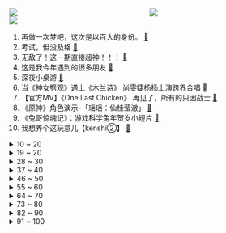 <div >
	<a style="float:left;width:55%;" href = "https://github.com/anuraghazra/github-readme-stats">
	 <img src = "https://github-readme-stats.vercel.app/api?username=iuuuuuaena&theme=buefy&show_icons=true"/>
	</a>
	<a  style="float:right;width:45%" href = "https://github.com/anuraghazra/github-readme-stats">
	 <img  src="https://github-readme-stats.vercel.app/api/top-langs/?username=anuraghazra&layout=compact"/>
	</a>
	</div>

[![](https://img.shields.io/badge/jxd-@jxdgogogo.xyz-yellowgreen.svg)](https://www.jxdgogogo.xyz)<br>
1. 再做一次梦吧，这次是以百大的身份。 [:link:](//www.bilibili.com/video/BV17G4y1C7de) <br>
2. 考试，但没及格 [:link:](//www.bilibili.com/video/BV1vP4y1k7V7) <br>
3. 无敌了！这一期直接超神！！！ [:link:](//www.bilibili.com/video/BV1WG4y1C7mT) <br>
4. 这是我今年遇到的很多朋友 [:link:](//www.bilibili.com/video/BV15P4y1k7Wz) <br>
5. 深夜小桌游 [:link:](//www.bilibili.com/video/BV1FW4y137Tx) <br>
6. 当《神女劈观》遇上《木兰诗》 尚雯婕杨扬上演跨界合唱 [:link:](//www.bilibili.com/video/BV1oY4y1f7qf) <br>
7. 【官方MV】《One Last Chicken》 再见了，所有的只因战士 [:link:](//www.bilibili.com/video/BV1Mx4y137fa) <br>
8. 《原神》角色演示-「瑶瑶：仙桂莹澈」 [:link:](//www.bilibili.com/video/BV1ev4y117Ls) <br>
9. 《兔哥惊魂记》：游戏科学兔年贺岁小短片 [:link:](//www.bilibili.com/video/BV1t3411Z7jg) <br>
10. 我想养个这玩意儿【kenshi②】 [:link:](//www.bilibili.com/video/BV1FG4y1w7T7) <br>
<details>
<summary>10 ~ 20</summary>

11. 第一次听到雪人叫 [:link:](//www.bilibili.com/video/BV11A411d7fP) <br>
12. 一盒榨菜卖800块？原来砖家说我们吃不起的榨菜是这个？ [:link:](//www.bilibili.com/video/BV1Sv4y1y7K7) <br>
13. “小英雄大肚腩” [:link:](//www.bilibili.com/video/BV1NM411c7kM) <br>
14. 三年之期 我的世界永恒的MC生存 二周目EP1 [:link:](//www.bilibili.com/video/BV1r8411N7am) <br>
15. 【卢克文工作室】“荒漠屠夫”惠然翻车事件，揭露经济链潜规则！ [:link:](//www.bilibili.com/video/BV1y84y1h7p5) <br>
16. 《流浪地球2》定义主题曲《人是_》MV！纵使光亮微茫，依然奋力前行！命运打不败活着！ [:link:](//www.bilibili.com/video/BV1bY41197mq) <br>
17. 快过年了玩个游戏虐待一下自己 [:link:](//www.bilibili.com/video/BV1XT41127jP) <br>
18. “我玩了400个小时不知火舞，但我从没见过她长什么样” [:link:](//www.bilibili.com/video/BV1DY411y7Fj) <br>
19. (现实世界 vs 中二动漫) 不行了 中二病犯了！ [:link:](//www.bilibili.com/video/BV1CD4y1W7u3) <br>
</details>
<details>
<summary>19 ~ 20</summary>

20. 在这寒冷的冬季吃上热乎的,给孩子带来温暖是家人们赋予的,所以我很感谢大家 [:link:](//www.bilibili.com/video/BV1yW4y137em) <br>
21. 兄弟…你投屏忘关了 [:link:](//www.bilibili.com/video/BV1jx4y137FY) <br>
22. 既然拿百大了 那不装了 [:link:](//www.bilibili.com/video/BV1iD4y1W7v8) <br>
23. 一台手机也能当百大？采访了70位百大UP主后，我悟了... [:link:](//www.bilibili.com/video/BV1qK411C7mX) <br>
24. 两个月，自己设计+拼装，自然选择号，前进四！——《三体》 [:link:](//www.bilibili.com/video/BV1m24y1Y7rv) <br>
25. 时隔3年终于回国，第一次带爸妈，探秘最贵黑珍珠3钻家乡菜！ [:link:](//www.bilibili.com/video/BV19v4y1y7j8) <br>
26. 排号200桌，等位5小时？好悬没把我饿死【凭啥排长队ep04-朱光玉火锅】 [:link:](//www.bilibili.com/video/BV1zW4y137qi) <br>
27. 《明日方舟》限定干员「重岳」前瞻PV [:link:](//www.bilibili.com/video/BV18M411b7dm) <br>
28. 史上用料最奢华的“巧克力砖”！一刀切下去，嘴角流下拉丝的眼泪…… [:link:](//www.bilibili.com/video/BV14P4y1k7WQ) <br>
</details>
<details>
<summary>28 ~ 30</summary>

29. 关于流行音乐的深度研究：华语音乐已经完蛋了吗？ [:link:](//www.bilibili.com/video/BV1m8411P7v7) <br>
30. 采访百万粉up主，原来他们私底下是这样…. [:link:](//www.bilibili.com/video/BV1je4y1F7mw) <br>
31. 史上最厕一月番？史上最乐一月番！2023一月新番开播吐槽！ [:link:](//www.bilibili.com/video/BV1A14y1g7PC) <br>
32. 新 春 找 瓜 行 动 [:link:](//www.bilibili.com/video/BV15R4y127qF) <br>
33. 《放假回家被骂十二则》 [:link:](//www.bilibili.com/video/BV1S84y1h7r1) <br>
34. 张镇辉台球正经教学【6个不太建议使用的技巧】17.0版本 [:link:](//www.bilibili.com/video/BV1wv4y117mi) <br>
35. 又是一年 [:link:](//www.bilibili.com/video/BV1jD4y1W7XH) <br>
36. 【医学博士】耗时30天，制作了一份全网最全《新冠说明书》I 关于新冠，说点实话！ [:link:](//www.bilibili.com/video/BV1pY411977z) <br>
37. 全职UP这一年：难以启齿，避而不谈的问题今天全交代了 [:link:](//www.bilibili.com/video/BV1AG4y1C7Ks) <br>
</details>
<details>
<summary>37 ~ 40</summary>

38. B 站 热 门 审 核 现 状 [:link:](//www.bilibili.com/video/BV1kx4y137HT) <br>
39. 19岁 拿了百大 [:link:](//www.bilibili.com/video/BV18R4y1Y7Qn) <br>
40. 什锦区UP主为何能拿百大?【7年回顾】 [:link:](//www.bilibili.com/video/BV1kK411C7eh) <br>
41. 任何答辩，终将入口即化！加强版 [:link:](//www.bilibili.com/video/BV11K411C7Mb) <br>
42. 都什么年代，谁还当传统齐天大圣？！！ [:link:](//www.bilibili.com/video/BV1k14y1T745) <br>
43. 有种上学被抽查知识点的快感（5） [:link:](//www.bilibili.com/video/BV1JA411o7uT) <br>
44. 用说唱科普生僻字 一起来听央视boys的《跟着我念字正腔圆》 [:link:](//www.bilibili.com/video/BV1XK411C7Mq) <br>
45. 七七：我最会找阴间宝箱了【一】 [:link:](//www.bilibili.com/video/BV1j3411Z7dh) <br>
46. 同学聚会遇到了前女友，说起当年的故事。 [:link:](//www.bilibili.com/video/BV1BG4y1A729) <br>
</details>
<details>
<summary>46 ~ 50</summary>

47. 2023明日方舟新春会「兔兔闹新春」正片DAY1 [:link:](//www.bilibili.com/video/BV1qR4y1e7Xo) <br>
48. 【奇谭】“生活把我搓成桃，大圣送我三根毛” [:link:](//www.bilibili.com/video/BV1Ne4y1F7kV) <br>
49. 前年，我救了一只秃鹫，发了誓说只要它活下来我就再单身两年，没想到它活了，我也单身了两年。我掰着手指头算，两年快到了，我的桃花也快该到了吧，然后…然后… [:link:](//www.bilibili.com/video/BV1XA411d7mM) <br>
50. 论文中期检查现状 [:link:](//www.bilibili.com/video/BV1d24y1a72d) <br>
51. 试吃天价冰岛小龙虾，8只8000元冰岛克朗，到底有多好吃？ [:link:](//www.bilibili.com/video/BV1xP4y1k7Kf) <br>
52. 2023迦勒底新春会 [:link:](//www.bilibili.com/video/BV128411N7Ny) <br>
53. 硬核狠人骑行东北，夜宿路边铁皮房，寒潮零下30度像是睡在冰箱里 [:link:](//www.bilibili.com/video/BV1VD4y1H7JD) <br>
54. 我从小就会画马！ [:link:](//www.bilibili.com/video/BV1x24y1Y75F) <br>
55. 还记得他吗？德国志愿者卢安克，深入广西深山中支教十八年 [:link:](//www.bilibili.com/video/BV1uP4y1k7yj) <br>
</details>
<details>
<summary>55 ~ 60</summary>

56. 食 食 物 者 为 俊 杰 [:link:](//www.bilibili.com/video/BV1qY411y7dD) <br>
57. 【STN快报第七季02】EPIC管中国人叫爸爸的原因找到了，竟是因为孙子 [:link:](//www.bilibili.com/video/BV16A411o7gF) <br>
58. 玩游戏像高考，渡劫像考研，炼个药还得研究中医？！ [:link:](//www.bilibili.com/video/BV1WR4y127gc) <br>
59. 这是我玩过最逼真的击剑游戏！ [:link:](//www.bilibili.com/video/BV1Ev4y1176K) <br>
60. 【2023欢乐春节音乐会】穿越千年文明，邂逅神鸟 [:link:](//www.bilibili.com/video/BV1224y1Y7QA) <br>
61. 【TF家族】《一起去做的N件事》第十三件事：一起来释放吧！ [:link:](//www.bilibili.com/video/BV1aW4y137ue) <br>
62. 2023未定事件簿新春会 [:link:](//www.bilibili.com/video/BV1Bd4y1L7R7) <br>
63. 中国婆婆给外国媳妇买三金 小哒莎感动哭了！这金手镯也太贵了！ [:link:](//www.bilibili.com/video/BV1EG4y1C7ob) <br>
64. 【流浪地球2 | “定义”主题曲《人是_》MV】周深震撼献唱，诉说人类的勇气与坚毅！ [:link:](//www.bilibili.com/video/BV18R4y1Y7Zz) <br>
</details>
<details>
<summary>64 ~ 70</summary>

65. 鹰酱的厨房初体验！ [:link:](//www.bilibili.com/video/BV1qG4y1c7QJ) <br>
66. 芬兰家人被成都冒烤鸭香到全场震惊！狂扫一大桌四川名小吃！担担面辣豆花儿疯狂抢食！撑到扶墙出！ [:link:](//www.bilibili.com/video/BV1JD4y1H7wp) <br>
67. 用煮熟的鸡蛋做个小兔子，好吃又好玩，快来试试 [:link:](//www.bilibili.com/video/BV19T41127SJ) <br>
68. 别拦着我，我要拯救世界！ [:link:](//www.bilibili.com/video/BV1JR4y127hC) <br>
69. ⚡ 舞 动 春 晚 ⚡ [:link:](//www.bilibili.com/video/BV1aY411y7vk) <br>
70. 土坑酸菜重现市场，风评却变了？ [:link:](//www.bilibili.com/video/BV1Zd4y157kJ) <br>
71. 桥梁究竟可以贪到什么地步？？ [:link:](//www.bilibili.com/video/BV1GD4y1H7Yu) <br>
72. 什么！《百战成诗》更新了？！——王者荣耀·113英雄群像献礼歌（古风圈半壁江山齐列阵！爷青回！） [:link:](//www.bilibili.com/video/BV1uM411b7CS) <br>
73. ⚡还得是《叶罗丽》味冲啊！⚡ [:link:](//www.bilibili.com/video/BV1Cd4y1j7eH) <br>
</details>
<details>
<summary>73 ~ 80</summary>

74. 网上流传的蟹黄堡秘方，到底好吃么？复刻一下！ [:link:](//www.bilibili.com/video/BV1gK411C7Uu) <br>
75. 《 过 年 装 逼 神 器 2 》 [:link:](//www.bilibili.com/video/BV14e4y1F7ve) <br>
76. 1999年的中国发生了什么？【激荡四十年·1999】 [:link:](//www.bilibili.com/video/BV1Gv4y1C7VB) <br>
77. 《夜  袭  流  浪  者》 [:link:](//www.bilibili.com/video/BV1kM411b7Mv) <br>
78. 99%人不知道，这些行为居然违法！ [:link:](//www.bilibili.com/video/BV1QA411d7fd) <br>
79. 中国版教父，香港黑道片巅峰！20000字拆解《无间道2》 [:link:](//www.bilibili.com/video/BV1K3411Z7SX) <br>
80. 🤤探长，我是女人🤤 [:link:](//www.bilibili.com/video/BV1U14y1u7Bc) <br>
81. 新概念“天才” [:link:](//www.bilibili.com/video/BV1684y1h765) <br>
82. 3D版？毁灭菇的压迫感！ [:link:](//www.bilibili.com/video/BV17d4y177N7) <br>
</details>
<details>
<summary>82 ~ 90</summary>

83. 这届的粉丝只需要略微出手，就已是这个分段的极限 [:link:](//www.bilibili.com/video/BV1x24y1h7Ct) <br>
84. 拼夕夕里3块5一个的“嫩牛五方”，你敢吃吗？？ [:link:](//www.bilibili.com/video/BV1TM411c7gv) <br>
85. 消消乐看完想去宫里过年 [:link:](//www.bilibili.com/video/BV1jG4y1C7eD) <br>
86. “国运线” [:link:](//www.bilibili.com/video/BV15P4y1k75e) <br>
87. 人民日报金句摘抄|难以抵御的金句！！ [:link:](//www.bilibili.com/video/BV1pM411h7NF) <br>
88. 父母反对动漫！偷偷把她们房间改造成二次元风，结果。。。 [:link:](//www.bilibili.com/video/BV1yK411C7FW) <br>
89. 我得百大了!但我还有些想说的... [:link:](//www.bilibili.com/video/BV1qR4y1Y7FM) <br>
90. 《Crazy》 Cover  Gnarls Barkley [:link:](//www.bilibili.com/video/BV19A411Z7Np) <br>
91. 【特效向】火线生化对决 [:link:](//www.bilibili.com/video/BV1Le4y1F7pq) <br>
</details>
<details>
<summary>91 ~ 100</summary>

92. 好久没有女仆装了... [:link:](//www.bilibili.com/video/BV1oK411C7fT) <br>
93. 【散人】无脊椎怪盗！屁股与手的博弈！钻石到手妙妙妙～ [:link:](//www.bilibili.com/video/BV173411Z7b2) <br>
94. 医学奇迹？！我捡的瘫痪小猫会蹬腿了！！！ [:link:](//www.bilibili.com/video/BV1oP4y1r77e) <br>
95. 懂不懂00后童年女神的含金量啊 [:link:](//www.bilibili.com/video/BV1nG4y1C7ci) <br>
96. 三体人：我们害怕叶问 [:link:](//www.bilibili.com/video/BV14A411o7oH) <br>
97. 旅游真开心…… [:link:](//www.bilibili.com/video/BV1VK411y7jS) <br>
98. 发现你正在摆烂，得让这个视频救救你！最全寒假攻略送给你！ [:link:](//www.bilibili.com/video/BV1bG4y1c7Pw) <br>
99. 惊！喜羊羊与灰太狼中竟然有这么多有太阳！之前从来没发现！ [:link:](//www.bilibili.com/video/BV1dv4y1y71W) <br>
100. 铁根亲自下厨，鸡汤来喽！ [:link:](//www.bilibili.com/video/BV17Y411975X) <br>
</details>
